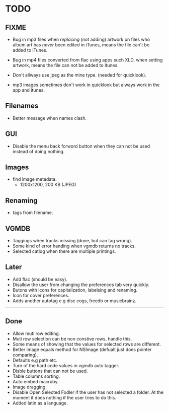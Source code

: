 TODO
====

FIXME
-----

* Bug in mp3 files when *replacing* (not adding) artwork on files who album art has *never* been edited in iTunes, means the file can't be added to iTunes.
* Bug in mp4 files converted from flac using apps such XLD, when setting artwork, means the file can not be added to itunes.

* Don't allways use jpeg as the mine type. (needed for quicklook).
* mp3 images sometimes don't work in quicklook but always work in the app and itunes.


Filenames
---------
* Better message when names clash.

GUI
---
* Disable the menu back forword button when they can not be used instead of doing nothing.

Images
-------
* find image metadata.
  * 1200x1200, 200 KB (JPEG)

Renaming
--------
* tags from filename.

VGMDB
-----
* Taggings when tracks missing (done, but can tag wrong).
* Some kind of error handing when vgmdb returns no tracks.
* Selected catlog when there are multiple printings.


Later
-----
* Add flac (should be easy).
* Disallow the user from changing the preferences tab very quickly.
* Butons with icons for capitalization, labelsing and renaming.
* Icon for cover preferences. 
* Adds another autotag e.g disc cogs, freedb or musicbrainz.

----
Done
----
* Allow muti row editing.
* Muti row selection can be non constive rows, handle this.
* Some means of showing that the values for selected rows are different.
* Better image equals method for NSImage (defualt just does pointer comparing).
* Defaults e.g path etc.
* Turn of the hard code values in vgmdb auto tagger.
* Disble buttons that can not be used.
* Table columns sorting.
* Auto embed macruby.
* Image dragging.
* Disable Open Selected Fodler if the user has not selected a folder. At the moment it does nothing if the user tries to do this.
* Added latin as a language. 